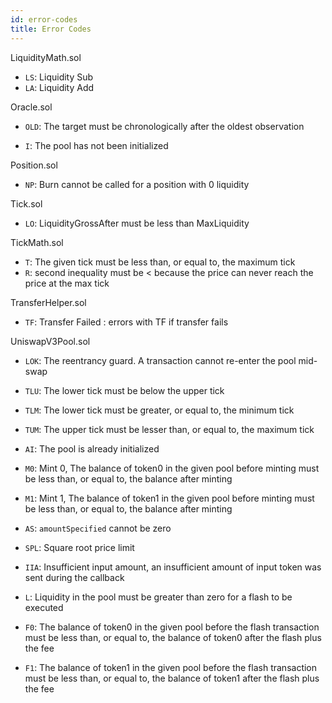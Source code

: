 ```yaml
---
id: error-codes
title: Error Codes
---
```



LiquidityMath.sol

* `LS`: Liquidity Sub
* `LA`: Liquidity Add

Oracle.sol

* `OLD`: The target must be chronologically after the oldest observation

* `I`: The pool has not been initialized
  
Position.sol

* `NP`: Burn cannot be called for a position with 0 liquidity

Tick.sol

* `LO`: LiquidityGrossAfter must be less than MaxLiquidity

TickMath.sol 

* `T`: The given tick must be less than, or equal to, the maximum tick
* `R`: second inequality must be < because the price can never reach the price at the max tick

TransferHelper.sol

* `TF`: Transfer Failed : errors with TF if transfer fails


UniswapV3Pool.sol

* `LOK`: The reentrancy guard. A transaction cannot re-enter the pool mid-swap

* `TLU`: The lower tick must be below the upper tick
* `TLM`: The lower tick must be greater, or equal to, the minimum tick
* `TUM`: The upper tick must be lesser than, or equal to, the maximum tick
* `AI`: The pool is already initialized
* `M0`: Mint 0, The balance of token0 in the given pool before minting must be less than, or equal to, the balance after minting
* `M1`: Mint 1, The balance of token1 in the given pool before minting must be less than, or equal to, the balance after minting
* `AS`: `amountSpecified` cannot be zero
* `SPL`: Square root price limit
* `IIA`: Insufficient input amount, an insufficient amount of input token was sent during the callback
* `L`: Liquidity in the pool must be greater than zero for a flash to be executed
* `F0`: The balance of token0 in the given pool before the flash transaction must be less than, or equal to, the balance of token0 after the flash plus the fee
* `F1`: The balance of token1 in the given pool before the flash transaction must be less than, or equal to, the balance of token1 after the flash plus the fee
